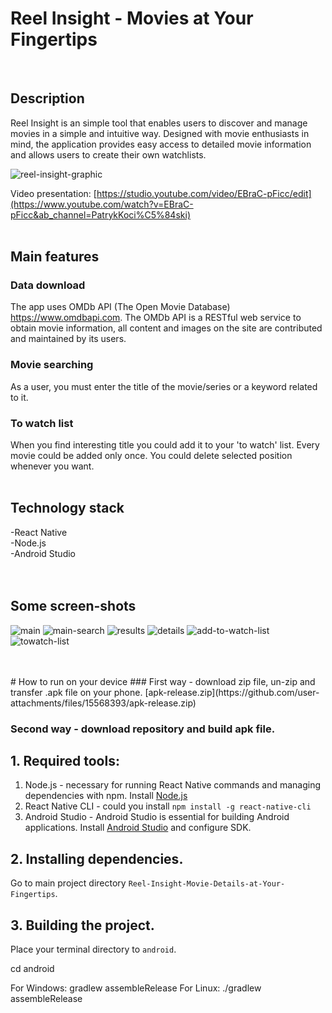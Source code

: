 # Reel Insight - Movies at Your Fingertips
<br/>

## Description
Reel Insight is an simple tool that enables users to discover and manage movies in a simple and intuitive way. Designed with movie enthusiasts in mind, the application provides easy access to detailed movie information and allows users to create their own watchlists.

![reel-insight-graphic](https://github.com/Pako2425/Reel-Insight-Movie-Details-at-Your-Fingertips/assets/84390058/4d80076a-0a2f-4164-af3a-2db75e984454)

Video presentation: [https://studio.youtube.com/video/EBraC-pFicc/edit](https://www.youtube.com/watch?v=EBraC-pFicc&ab_channel=PatrykKoci%C5%84ski)
<br/>
<br/>
## Main features
### Data download
The app uses OMDb API (The Open Movie Database) https://www.omdbapi.com. The OMDb API is a RESTful web service to obtain movie information, all content and images on the site are contributed and maintained by its users.

### Movie searching
As a user, you must enter the title of the movie/series or a keyword related to it.

### To watch list
When you find interesting title you could add it to your 'to watch' list. Every movie could be added only once. You could delete selected position whenever you want.
<br/>
<br/>
## Technology stack
-React Native<br/>
-Node.js<br/>
-Android Studio<br/>
<br/>
<br/>

## Some screen-shots
![main](https://github.com/Pako2425/Reel-Insight-Movie-Details-at-Your-Fingertips/assets/84390058/1f19d8c8-9f18-4db7-9c3c-5deb21347eea)
![main-search](https://github.com/Pako2425/Reel-Insight-Movie-Details-at-Your-Fingertips/assets/84390058/0363fdbb-1cf4-405e-8427-0be6cc235686)
![results](https://github.com/Pako2425/Reel-Insight-Movie-Details-at-Your-Fingertips/assets/84390058/24aff9ac-d30f-40d5-b3cb-4d053aa06044)
![details](https://github.com/Pako2425/Reel-Insight-Movie-Details-at-Your-Fingertips/assets/84390058/70349453-a370-4cd1-847d-935c5e516407)
![add-to-watch-list](https://github.com/Pako2425/Reel-Insight-Movie-Details-at-Your-Fingertips/assets/84390058/dba74365-2520-42ef-a194-9b0eea4c95d1)
![towatch-list](https://github.com/Pako2425/Reel-Insight-Movie-Details-at-Your-Fingertips/assets/84390058/f502c257-663f-4234-8680-ec4d45d62676)

<br/>
<br/>
# How to run on your device
### First way - download zip file, un-zip and transfer .apk file on your phone.
[apk-release.zip](https://github.com/user-attachments/files/15568393/apk-release.zip)

### Second way - download repository and build apk file.


## 1. Required tools:
  1. Node.js - necessary for running React Native commands and managing dependencies with npm. Install [Node.js](https://nodejs.org/en/download/package-manager/current)
  2. React Native CLI - could you install `npm install -g react-native-cli`
  3. Android Studio - Android Studio is essential for building Android applications. Install [Android Studio](https://developer.android.com/studio?hl=pl) and configure SDK.

## 2. Installing dependencies.
  Go to main project directory `Reel-Insight-Movie-Details-at-Your-Fingertips`.

## 3. Building the project.
  Place your terminal directory to `android`.
  
  cd android
  
  For Windows: gradlew assembleRelease
  For Linux: ./gradlew assembleRelease


